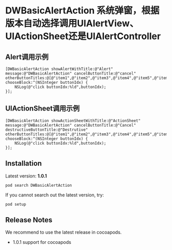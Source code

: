 # DWBasicAlertAction 系统弹窗，根据版本自动选择调用UIAlertView、UIActionSheet还是UIAlertController

## Alert调用示例
```objc
[DWBasicAlertAction showAlertWithTitle:@"Alert" message:@"DWBasicAlertAction" cancelButtonTitle:@"cancel" otherButtonTitles:@[@"item1",@"item2",@"item3",@"item4",@"item5",@"item6"]  chooseBlock:^(NSInteger buttonIdx) {
	NSLog(@"click buttonIdx:%ld",buttonIdx);
}];
```
## UIActionSheet调用示例
```objc
[DWBasicAlertAction showActionSheetWithTitle:@"ActionSheet" message:@"DWBasicAlertAction" cancelButtonTitle:@"Cancel" destructiveButtonTitle:@"Destrutive" otherButtonTitles:@[@"item1",@"item2",@"item3",@"item4",@"item5",@"item6"] chooseBlock:^(NSInteger buttonIdx) {
	NSLog(@"click buttonIdx:%ld",buttonIdx);
}];
```

## Installation

Latest version: **1.0.1**

```
pod search DWBasicAlertAction
```
If you cannot search out the latest version, try:  

```
pod setup
```

## Release Notes

We recommend to use the latest release in cocoapods.

- 1.0.1
support for cocoapods
